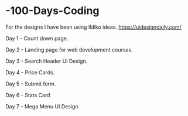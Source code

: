 # -100-Days-Coding

For the designs I have been using Ildiko ideas. https://uidesigndaily.com/

Day 1 - Count down page.

Day 2 - Landing page for web development courses.

Day 3 - Search Header UI Design.

Day 4 - Price Cards.

Day 5 - Submit form.

Day 6 - Stats Card

Day 7 - Mega Menu UI Design